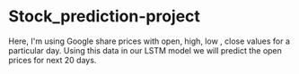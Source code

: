 # Stock_prediction-project
  Here, I'm  using Google share prices with open, high, low , close values for a particular day. Using this data in our LSTM model we will predict the open prices for next 20 days.
